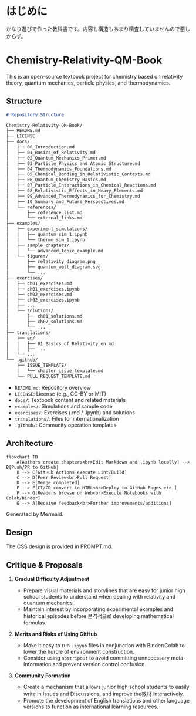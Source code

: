 # はじめに
かなり遊びで作った教科書です。内容も構造もあまり精査していませんので悪しからず。

# Chemistry-Relativity-QM-Book

This is an open-source textbook project for chemistry based on relativity theory, quantum mechanics, particle physics, and thermodynamics.

## Structure

```markdown
# Repository Structure

Chemistry-Relativity-QM-Book/
├── README.md
├── LICENSE
├── docs/
│   ├── 00_Introduction.md
│   ├── 01_Basics_of_Relativity.md
│   ├── 02_Quantum_Mechanics_Primer.md
│   ├── 03_Particle_Physics_and_Atomic_Structure.md
│   ├── 04_Thermodynamics_Foundations.md
│   ├── 05_Chemical_Bonding_in_Relativistic_Contexts.md
│   ├── 06_Quantum_Chemistry_Basics.md
│   ├── 07_Particle_Interactions_in_Chemical_Reactions.md
│   ├── 08_Relativistic_Effects_in_Heavy_Elements.md
│   ├── 09_Advanced_Thermodynamics_for_Chemistry.md
│   ├── 10_Summary_and_Future_Perspectives.md
│   └── references/
│       ├── reference_list.md
│       └── external_links.md
├── examples/
│   ├── experiment_simulations/
│   │   ├── quantum_sim_1.ipynb
│   │   └── thermo_sim_1.ipynb
│   ├── sample_chapters/
│   │   └── advanced_topic_example.md
│   └── figures/
│       ├── relativity_diagram.png
│       ├── quantum_well_diagram.svg
│       └── ...
├── exercises/
│   ├── ch01_exercises.md
│   ├── ch01_exercises.ipynb
│   ├── ch02_exercises.md
│   ├── ch02_exercises.ipynb
│   ├── ...
│   └── solutions/
│       ├── ch01_solutions.md
│       ├── ch02_solutions.md
│       └── ...
├── translations/
│   ├── en/
│   │   ├── 01_Basics_of_Relativity_en.md
│   │   ├── ...
│   └── ...
└── .github/
    ├── ISSUE_TEMPLATE/
    │   └── chapter_issue_template.md
    └── PULL_REQUEST_TEMPLATE.md
```

- `README.md`: Repository overview
- `LICENSE`: License (e.g., CC-BY or MIT)
- `docs/`: Textbook content and related materials
- `examples/`: Simulations and sample code
- `exercises/`: Exercises (.md / .ipynb) and solutions
- `translations/`: Files for internationalization
- `.github/`: Community operation templates

## Architecture

```mermaid
flowchart TB
    A[Authors create chapters<br>Edit Markdown and .ipynb locally] --> B[Push/PR to GitHub]
    B --> C[GitHub Actions execute Lint/Build]
    C --> D[Peer Review<br>Pull Request]
    D --> E[Merge completed]
    E --> F[CI/CD convert to HTML<br>Deploy to GitHub Pages etc.]
    F --> G[Readers browse on Web<br>Execute Notebooks with Colab/Binder]
    G --> A[Receive feedback<br>Further improvements/additions]
```

Generated by Mermaid.

## Design

The CSS design is provided in PROMPT.md.

## Critique & Proposals

1. **Gradual Difficulty Adjustment**
   - Prepare visual materials and storylines that are easy for junior high school students to understand when dealing with relativity and quantum mechanics.
   - Maintain interest by incorporating experimental examples and historical episodes before 본격적으로 developing mathematical formulas.

2. **Merits and Risks of Using GitHub**
   - Make it easy to run `.ipynb` files in conjunction with Binder/Colab to lower the hurdle of environment construction.
   - Consider using `nbstripout` to avoid committing unnecessary meta-information and prevent version control confusion.

3. **Community Formation**
   - Create a mechanism that allows junior high school students to easily write in Issues and Discussions, and improve the教材 interactively.
   - Promote the development of English translations and other language versions to function as international learning resources.
